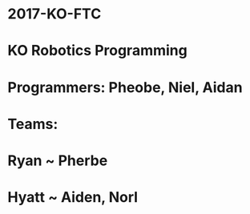 # 2017-KO-FTC
# KO Robotics Programming

# Programmers: Pheobe, Niel, Aidan
# Teams:
# Ryan ~ Pherbe
# Hyatt ~ Aiden, Norl
